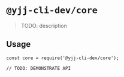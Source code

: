 # `@yjj-cli-dev/core`

> TODO: description

## Usage

```
const core = require('@yjj-cli-dev/core');

// TODO: DEMONSTRATE API
```
